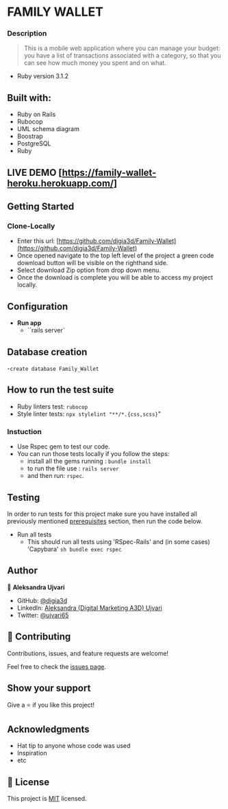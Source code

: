 # FAMILY WALLET

### Description

> This is a mobile web application where you can manage your budget: you have a list of transactions associated with a category, so that you can see how much money you spent and on what.

* Ruby version 3.1.2

## Built with:

- Ruby on Rails
- Rubocop
- UML schema diagram
- Boostrap
- PostgreSQL
- Ruby

## LIVE DEMO [https://family-wallet-heroku.herokuapp.com/]

## Getting Started

### Clone-Locally
- Enter this url: [https://github.com/digia3d/Family-Wallet](https://github.com/digia3d/Family-Wallet)
- Once opened navigate to the top left level of the project a green code download button will be visible on the righthand side.
- Select download Zip option from drop down menu.
- Once the download is complete you will be able to access my project locally.


## Configuration

- **Run app**
  - ``rails server`

## Database creation
-``create database Family_Wallet``

## How to run the test suite
- Ruby linters test: ``rubocop``
- Style linter tests: ``npx stylelint "**/*.{css,scss}``"
### Instuction
- Use Rspec gem to test our code.
- You can run those tests locally if you follow the steps:
    - install all the gems running : ``bundle install``
    - to run the file use : ``rails server``
    - and then run: ``rspec``.

## Testing
In order to run tests for this project make sure you have installed all previously mentioned [prerequisites](#prerequisites) section, then run the code below.

- Run all tests
  - This should run all tests using 'RSpec-Rails' and (in some cases) 'Capybara'
  ```sh bundle exec rspec```


## Author

👤 **Aleksandra Ujvari**

- GitHub: [@digia3d](https://github.com/digia3d)
- LinkedIn: [Aleksandra (Digital Marketing A3D) Ujvari](https://www.linkedin.com/in/aleksandra-ujvari-85235a210/) 
- Twitter: [@ujvari65](https://twitter.com/ujvari65)

## 🤝 Contributing
Contributions, issues, and feature requests are welcome!


Feel free to check the [issues page](https://github.com/digia3d/Family-Wallet/issues).

## Show your support

Give a ⭐️ if you like this project!

## Acknowledgments

- Hat tip to anyone whose code was used
- Inspiration
- etc

## 📝 License

This project is [MIT](./MIT.md) licensed.
